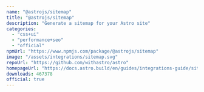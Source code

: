 ```yaml
---
name: "@astrojs/sitemap"
title: "@astrojs/sitemap"
description: "Generate a sitemap for your Astro site"
categories:
  - "css+ui"
  - "performance+seo"
  - "official"
npmUrl: "https://www.npmjs.com/package/@astrojs/sitemap"
image: "/assets/integrations/sitemap.svg"
repoUrl: "https://github.com/withastro/astro"
homepageUrl: "https://docs.astro.build/en/guides/integrations-guide/sitemap/"
downloads: 467378
official: true
---
```

